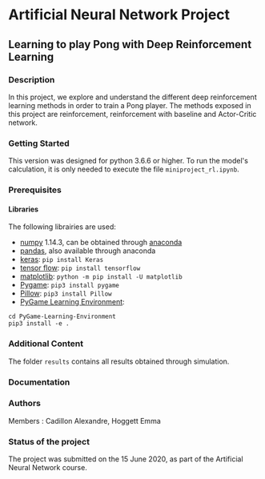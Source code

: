 # Artificial Neural Network Project
## Learning to play Pong with Deep Reinforcement Learning
### Description
In this project, we explore and understand the different deep reinforcement learning methods in order to train a Pong player. The methods exposed in this project are reinforcement, reinforcement with baseline and Actor-Critic network.

### Getting Started
This version was designed for python 3.6.6 or higher. To run the model's calculation, it is only needed to execute the file `miniproject_rl.ipynb`.

### Prerequisites
#### Libraries
The following librairies are used:
* [numpy](http://www.numpy.org/) 1.14.3, can be obtained through [anaconda](https://www.anaconda.com/download/)
* [pandas](https://pandas.pydata.org/), also available through anaconda
* [keras](https://keras.io/): `pip install Keras`
* [tensor flow](https://www.tensorflow.org/install/): `pip install tensorflow`
* [matplotlib](https://matplotlib.org/3.1.1/users/installing.html): `python -m pip install -U matplotlib`
* [Pygame](https://www.pygame.org/news): `pip3 install pygame`
* [Pillow](https://pypi.org/project/Pillow/): `pip3 install Pillow` 
* [PyGame Learning Environment](https://pygame-learning-environment.readthedocs.io/en/latest/):
```git clone https://github.com/ntasfi/PyGame-Learning-Environment
cd PyGame-Learning-Environment
pip3 install -e .
```

### Additional Content
The folder `results` contains all results obtained through simulation.

### Documentation

### Authors
Members : Cadillon Alexandre, Hoggett Emma

### Status of the project
The project was submitted on the 15 June 2020, as part of the Artificial Neural Network course.
